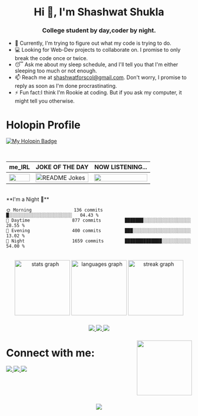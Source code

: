 # 
<h1 align="center">Hi 👋, I'm Shashwat Shukla</h1>
<h3 align="center">College student by day,coder by night.</h3>


- 🔭 Currently, I'm trying to figure out what my code is trying to do.
- 💻 Looking for Web-Dev projects to collaborate on. I promise to only break the code once or twice.
- 😴 Ask me about my sleep schedule, and I'll tell you that I'm either sleeping too much or not enough.
- 📫 Reach me at shashwatforscol@gmail.com. Don't worry, I promise to reply as soon as I'm done procrastinating.
- ⚡ Fun fact:I think I'm Rookie at coding. But if you ask my computer, it might tell you otherwise.

###
# Holopin Profile
[![My Holopin Badge](https://holopin.me/shash369)](https://holopin.io/@shash369)

<br />

|me_IRL|JOKE OF THE DAY|NOW LISTENING...|
|--|--|--|
| <img width="100%" src="https://user-images.githubusercontent.com/92238941/232341313-0afb44cd-800d-44bb-b75a-de4c0edada18.gif" /> | <img width="100%" align="right" src="https://readme-jokes.vercel.app/api" alt="README Jokes"> | <img width="100%" src="https://novatorem.vercel.app/api/spotify" /> |

<br/>
**I'm a Night 🦉** 

```text
🌞 Morning                136 commits         █░░░░░░░░░░░░░░░░░░░░░░░░   04.43 % 
🌆 Daytime                877 commits         ███████░░░░░░░░░░░░░░░░░░   28.55 % 
🌃 Evening                400 commits         ███░░░░░░░░░░░░░░░░░░░░░░   13.02 % 
🌙 Night                  1659 commits        ██████████████░░░░░░░░░░░   54.00 %
```


<br/>

<div align="center">
  <img src="https://github-readme-stats.vercel.app/api?username=shash369&hide_title=false&hide_rank=false&show_icons=true&include_all_commits=true&count_private=true&disable_animations=false&theme=merko&locale=en&hide_border=false" height="150" alt="stats graph"  />
  <img src="https://github-readme-stats.vercel.app/api/top-langs?username=shash369&locale=en&hide_title=false&layout=compact&card_width=320&langs_count=5&theme=merko&hide_border=false" height="150" alt="languages graph"  />
  <img src="https://streak-stats.demolab.com?user=shash369&locale=en&mode=daily&theme=merko&hide_border=false&border_radius=5" height="150" alt="streak graph"  />
</div>

###

<div align="center">
   <a href="https://skillicons.dev">
    <img src="https://skillicons.dev/icons?i=html,css,js,ts,bootstrap,tailwind,react,nodejs,nextjs,postman&theme=light" />
    <img src="https://skillicons.dev/icons?i=java,c,python,cpp&theme=light" />
    <img src="https://skillicons.dev/icons?i=windows,linux,git,github,vscode&theme=light" />
  </a>
</div>

###

<img align="right" height="149" src="https://i.giphy.com/media/v1.Y2lkPTc5MGI3NjExMGV2bTdnOWZ4Z21wMXYyZWZneHQ4MTgwYXM1dHlpend5b2wwbWpmOSZlcD12MV9pbnRlcm5hbF9naWZfYnlfaWQmY3Q9Zw/1vlBgKjXEz1jTtsuiH/giphy.gif"  />

###

<h1 align="left">Connect with me:</h1>
<div align="left">
  <a href="https://www.linkedin.com/in/shashwat-shukla-a43146261/?originalSubdomain=in" target="_blank">
   <img src="https://skillicons.dev/icons?i=linkedin&theme=light" />
  </a>
   <a href="mailto:shashwatforscol@gmail.com"  target="_blank">
   <img src="https://skillicons.dev/icons?i=gmail&theme=light" />
  </a>
  
  <a href="https://www.instagram.com/kuch_nahi_shashwat/" target="_blank">
     <img src="https://skillicons.dev/icons?i=instagram&theme=light" />
  </a>
<!--   <a href="https://discord.gg/wUB2X3kV73" target="_blank">
    <img src="https://img.shields.io/static/v1?message=Discord&logo=discord&label=&color=7289DA&logoColor=white&labelColor=&style=for-the-badge" height="35" alt="discord logo"  />
  </a> -->
</div>

###

<br clear="both">

###

<div align="center">
   <img src="https://profile-counter.glitch.me/shash369/count.svg?" />
</div>

###
